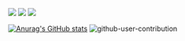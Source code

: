 <img src='https://komarev.com/ghpvc/?username=SroLyQ&color=grey&style=flat-square&label=Views'>
<img src='[https://komarev.com/ghpvc/?username=SroLyQ&color=grey&style=flat-square&label=Views](https://github-readme-stats.vercel.app/api/top-langs/?username=phaiEZ&layout=compact)](https://github.com/anuraghazra/github-readme-stats)'>


<img src='[[https://komarev.com/ghpvc/?username=SroLyQ&color=grey&style=flat-square&label=Views](https://github-readme-stats.vercel.app/api/top-langs/?username=phaiEZ&layout=compact)](https://github.com/anuraghazra/github-readme-stats](https://github-readme-stats.vercel.app/api?username=phaiEZ)](https://github.com/anuraghazra/github-readme-stats)'>

[![Anurag's GitHub stats](https://github-readme-stats.vercel.app/api?username=phaiEZ)](https://github.com/anuraghazra/github-readme-stats)
![github-user-contribution](https://user-images.githubusercontent.com/51281702/202866422-8ea17d8d-54ee-4cab-8a8e-7fc8bf661f90.svg)
